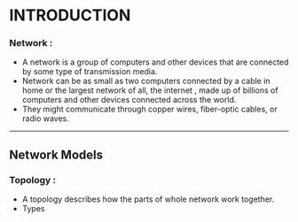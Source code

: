 # INTRODUCTION

### Network : 
* A network is a group of computers and other devices that are connected by some type of transmission media.
* Network can be as small as two computers connected by  a cable in home or the largest network of all, the internet , made up of billions of computers and other devices connected across the world.
* They might communicate through copper wires, fiber-optic cables, or radio waves.

---

## Network Models

### Topology :
* A topology describes how the parts of whole network work together.
* Types